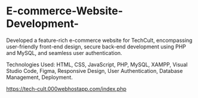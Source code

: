 # E-commerce-Website-Development-
Developed a feature-rich e-commerce website for TechCult, encompassing user-friendly front-end design, secure back-end development using PHP and MySQL, and seamless user authentication.

Technologies Used:
HTML, CSS, JavaScript, PHP, MySQL, XAMPP, Visual Studio Code, Figma, Responsive Design, User Authentication, Database Management, Deployment.

https://tech-cult.000webhostapp.com/index.php

